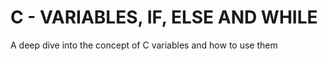 # C - VARIABLES, IF, ELSE AND WHILE
A deep dive into the concept of C variables and how to use them
